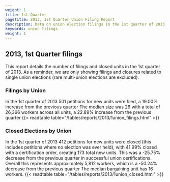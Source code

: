 ```yaml
---
weight: 1
title: 1st Quarter
pagetitle: 2013, 1st Quarter Union Filing Report
description: Data on union election filings in the 1st quarter of 2013
keywords: union filings
weight: 1
---
```


## 2013, 1st Quarter filings

This report details the number of filings and closed units in the 1st quarter of 2013. As a reminder, we are only showing filings and closures related to single union elections (rare multi-union elections are excluded).

### Filings by Union
In the 1st quarter of 2013 501 petitions for new units were filed, a 19.00% increase from the previous quarter The median size was 26 with a total of 26,366 workers across all units, a 22.89% increase from the previous quarter
{{< readtable table="/tables/reports/2013/1union_filings.html" >}}

### Closed Elections by Union
In the 1st quarter of 2013 412 petitions for new units were closed (this includes petitions where no election was ever held), with 41.99% closed with a certification order, creating 173 total new units. This was a -25.75% decrease from the previous quarter in successful union certifications. Overall this represents approximately 5,812 workers, which is a -50.24% decrease from the previous quarter The median bargaining unit has 16 workers.
{{< readtable table="/tables/reports/2013/1union_closed.html" >}}
